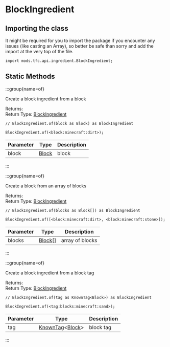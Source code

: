 # BlockIngredient

## Importing the class

It might be required for you to import the package if you encounter any issues (like casting an Array), so better be safe than sorry and add the import at the very top of the file.
```zenscript
import mods.tfc.api.ingredient.BlockIngredient;
```


## Static Methods

:::group{name=of}

Create a block ingredient from a block

Returns:   
Return Type: [BlockIngredient](/mods/TFCTweaker/Api/Ingredient/BlockIngredient)

```zenscript
// BlockIngredient.of(block as Block) as BlockIngredient

BlockIngredient.of(<block:minecraft:dirt>);
```

| Parameter |               Type                | Description |
|-----------|-----------------------------------|-------------|
| block     | [Block](/vanilla/api/block/Block) | block       |


:::

:::group{name=of}

Create a block from an array of blocks

Returns:   
Return Type: [BlockIngredient](/mods/TFCTweaker/Api/Ingredient/BlockIngredient)

```zenscript
// BlockIngredient.of(blocks as Block[]) as BlockIngredient

BlockIngredient.of([<block:minecraft:dirt>, <block:minecraft:stone>]);
```

| Parameter |                Type                 |   Description   |
|-----------|-------------------------------------|-----------------|
| blocks    | [Block](/vanilla/api/block/Block)[] | array of blocks |


:::

:::group{name=of}

Create a block ingredient from a block tag

Returns:   
Return Type: [BlockIngredient](/mods/TFCTweaker/Api/Ingredient/BlockIngredient)

```zenscript
// BlockIngredient.of(tag as KnownTag<Block>) as BlockIngredient

BlockIngredient.of(<tag:blocks:minecraft:sand>);
```

| Parameter |                                        Type                                         | Description |
|-----------|-------------------------------------------------------------------------------------|-------------|
| tag       | [KnownTag](/vanilla/api/tag/type/KnownTag)&lt;[Block](/vanilla/api/block/Block)&gt; | block tag   |


:::

